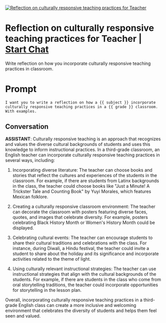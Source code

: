 
[![Reflection on culturally responsive teaching practices for Teacher](https://flow-prompt-covers.s3.us-west-1.amazonaws.com/icon/cute/cute_5.png)](https://gptcall.net/chat.html?data=%7B%22contact%22%3A%7B%22id%22%3A%22_JFRb1PnXfVMLyaTf91Vs%22%2C%22flow%22%3Atrue%7D%7D)
# Reflection on culturally responsive teaching practices for Teacher | [Start Chat](https://gptcall.net/chat.html?data=%7B%22contact%22%3A%7B%22id%22%3A%22_JFRb1PnXfVMLyaTf91Vs%22%2C%22flow%22%3Atrue%7D%7D)
Write reflection on how you incorporate culturally responsive teaching practices in classroom.



# Prompt

```
I want you to write a reflection on how a {{ subject }} incorporate culturally responsive teaching practices in a {{ grade }} classroom. With examples. 
```

## Conversation

**ASSISTANT**: Culturally responsive teaching is an approach that recognizes and values the diverse cultural backgrounds of students and uses this knowledge to inform instructional practices. In a third-grade classroom, an English teacher can incorporate culturally responsive teaching practices in several ways, including:



1. Incorporating diverse literature: The teacher can choose books and stories that reflect the cultures and experiences of the students in the classroom. For example, if there are students from Latinx backgrounds in the class, the teacher could choose books like "Just a Minute! A Trickster Tale and Counting Book" by Yuyi Morales, which features Mexican folklore.



2. Creating a culturally responsive classroom environment: The teacher can decorate the classroom with posters featuring diverse faces, quotes, and images that celebrate diversity. For example, posters celebrating Black History Month or Women's History Month could be displayed.



3. Celebrating cultural events: The teacher can encourage students to share their cultural traditions and celebrations with the class. For instance, during Diwali, a Hindu festival, the teacher could invite a student to share about the holiday and its significance and incorporate activities related to the theme of light.



4. Using culturally relevant instructional strategies: The teacher can use instructional strategies that align with the cultural backgrounds of the students. For example, if there are students in the class who come from oral storytelling traditions, the teacher could incorporate opportunities for storytelling in the lesson plan.



Overall, incorporating culturally responsive teaching practices in a third-grade English class can create a more inclusive and welcoming environment that celebrates the diversity of students and helps them feel seen and valued.


